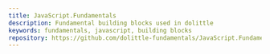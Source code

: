 ```yaml
---
title: JavaScript.Fundamentals
description: Fundamental building blocks used in dolittle
keywords: fundamentals, javascript, building blocks
repository: https://github.com/dolittle-fundamentals/JavaScript.Fundamentals
---
```

